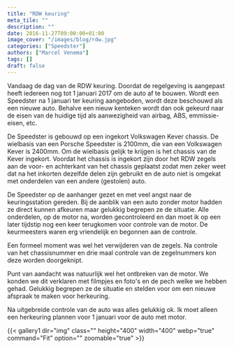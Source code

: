 ```yaml
---
title: "RDW keuring"
meta_tile: ""
description: ""
date: 2016-11-27T09:00:00+01:00
image_cover: "/images/blog/rdw.jpg"
categories: ["Speedster"]
authors: ["Marcel Venema"] 
tags: []
draft: false
---
```


Vandaag de dag van de RDW keuring. Doordat de regelgeving is aangepast heeft iedereen nog tot 1 januari 2017 om de auto af te bouwen. Wordt een Speedster na 1 januari ter keuring aangeboden, wordt deze beschouwd als een nieuwe auto. Behalve een nieuw kenteken wordt dan ook gekeurd naar de eisen van de huidige tijd als aanwezigheid van airbag, ABS, emmissie-eisen, etc.

De Speedster is gebouwd op een ingekort Volkswagen Kever chassis. De wielbasis van een Porsche Speedster is 2100mm, die van een Volkswagen Kever is 2400mm. Om de wielbasis gelijk te krijgen is het chassis van de Kever ingekort. Voordat het chassis is ingekort zijn door het RDW zegels aan de voor- en achterkant van het chassis geplaatst zodat men zeker weet dat na het inkorten dezelfde delen zijn gebruikt en de auto niet is omgekat met onderdelen van een andere (gestolen) auto.

De Speedster op de aanhanger gezet en met veel angst naar de keuringsstation gereden. Bij de aanblik van een auto zonder motor hadden ze direct kunnen afkeuren maar gelukkig begrepen ze de situatie. Alle onderdelen, op de motor na, worden gecontroleerd en dan moet ik op een later tijdstip nog een keer terugkomen voor controle van de motor.  De keurmeesters waren erg vriendelijk en begonnen aan de controle.

Een formeel moment was wel het verwijderen van de zegels. Na controle van het chassisnummer en drie maal controle van de zegelnummers kon deze worden doorgeknipt.

Punt van aandacht was natuurlijk wel het ontbreken van de motor. We konden we dit verklaren met filmpjes en foto's en de pech welke we hebben gehad. Gelukkig begrepen ze de situatie en stelden voor om een nieuwe afspraak te maken voor herkeuring.

Na uitgebreide controle van de auto was alles gelukkig ok. Ik moet alleen een herkeuring plannen voor 1 januari voor de auto met motor.

{{< gallery1 dir="img" class="" height="400" width="400" webp="true" command="Fit" option="" zoomable="true" >}}

&nbsp;
